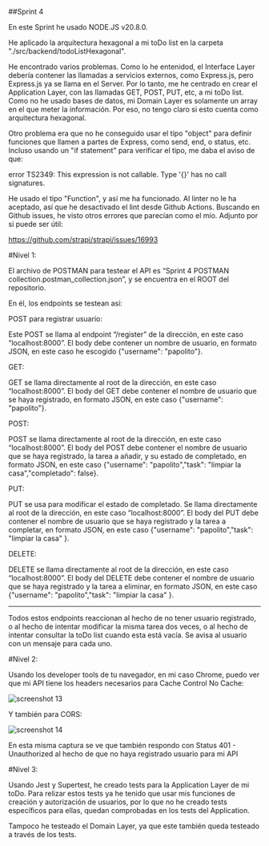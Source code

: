 ##Sprint 4

En este Sprint he usado NODE.JS v20.8.0.

He aplicado la arquitectura hexagonal a mi toDo list en la carpeta "./src/backend/todoListHexagonal".

He encontrado varios problemas. Como lo he entenidod, el Interface Layer debería contener las llamadas a servicios externos, como Express.js, pero Express.js ya se llama en el Server. Por lo tanto, me he centrado en crear el Application Layer, con las llamadas GET, POST, PUT, etc, a mi toDo list. Como no he usado bases de datos, mi Domain Layer es solamente un array en el que meter la información. Por eso, no tengo claro si esto cuenta como arquitectura hexagonal.

Otro problema era que no he conseguido usar el tipo "object" para definir funciones que llamen a partes de Express, como send, end, o status, etc. Incluso usando un "if statement" para verificar el tipo, me daba el aviso de que:

error TS2349: This expression is not callable. Type '{}' has no call signatures.

He usado el tipo "Function", y así me ha funcionado. Al linter no le ha aceptado, así que he desactivado el lint desde Github Actions. Buscando en Github issues, he visto otros errores que parecían como el mío. Adjunto por si puede ser útil:

https://github.com/strapi/strapi/issues/16993

#Nivel 1:

El archivo de POSTMAN para testear el API es “Sprint 4 POSTMAN collection.postman_collection.json”, y se encuentra en el ROOT del repositorio.

En él, los endpoints se testean así:

POST para registrar usuario:

Este POST se llama al endpoint “/register” de la dirección, en este caso “localhost:8000”. El body debe contener un nombre de usuario, en formato JSON, en este caso he escogido {"username": "papolito"}.

GET:

GET se llama directamente al root de la dirección, en este caso “localhost:8000”. El body del GET debe contener el nombre de usuario que se haya registrado, en formato JSON, en este caso {"username": "papolito"}.

POST:

POST se llama directamente al root de la dirección, en este caso “localhost:8000”. El body del POST debe contener el nombre de usuario que se haya registrado, la tarea a añadir, y su estado de completado, en formato JSON, en este caso {"username": "papolito","task": "limpiar la casa","completado": false}.

PUT:

PUT se usa para modificar el estado de completado. Se llama directamente al root de la dirección, en este caso “localhost:8000”. El body del PUT debe contener el nombre de usuario que se haya registrado y la tarea a completar, en formato JSON, en este caso {"username": "papolito","task": "limpiar la casa" }.

DELETE:

DELETE se llama directamente al root de la dirección, en este caso “localhost:8000”. El body del DELETE debe contener el nombre de usuario que se haya registrado y la tarea a eliminar, en formato JSON, en este caso {"username": "papolito","task": "limpiar la casa" }.

---

Todos estos endpoints reaccionan al hecho de no tener usuario registrado, o al hecho de intentar modificar la misma tarea dos veces, o al hecho de intentar consultar la toDo list cuando esta está vacía. Se avisa al usuario con un mensaje para cada uno.


#Nivel 2:

Usando los developer tools de tu navegador, en mi caso Chrome, puedo ver que mi API tiene los headers necesarios para Cache Control No Cache:

![screenshot 13](https://github.com/AlanWallerGithub/sprint4/assets/140154835/dc3b779c-ef48-473b-9bfe-1aedc6fbf588)

Y también para CORS:

![screenshot 14](https://github.com/AlanWallerGithub/sprint4/assets/140154835/f40fbafd-1ab6-4d83-b9aa-aecff1bf47dc)

En esta misma captura se ve que también respondo con Status 401 - Unauthorized al hecho de que no haya registrado usuario para mi API


#Nivel 3:

Usando Jest y Supertest, he creado tests para la Application Layer de mi toDo. Para relizar estos tests ya he tenido que usar mis funciones de creación y autorización de usuarios, por lo que no he creado tests específicos para ellas, quedan comprobadas en los tests del Application.

Tampoco he testeado el Domain Layer, ya que este también queda testeado a través de los tests.


